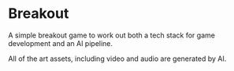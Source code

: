 # Breakout
A simple breakout game to work out both a tech stack for game development and an AI pipeline. 

All of the art assets, including video and audio are generated by AI.